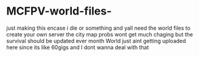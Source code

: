 # MCFPV-world-files-
just making this encase i die or something and yall need the world files to create your own server
the city map probs wont get much chaging but the survival should be updated ever month
World just aint getting uploaded here since its like 60gigs and I dont wanna deal with that 
